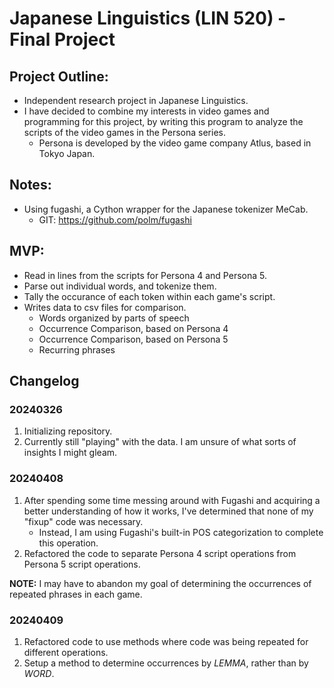 # Japanese Linguistics (LIN 520) - Final Project

## Project Outline:
- Independent research project in Japanese Linguistics.
- I have decided to combine my interests in video games and programming for this project, by writing this program to analyze the scripts of the video games in the Persona series.
    - Persona is developed by the video game company Atlus, based in Tokyo Japan.

## Notes:
- Using fugashi, a Cython wrapper for the Japanese tokenizer MeCab.
    - GIT: https://github.com/polm/fugashi

## MVP:
- Read in lines from the scripts for Persona 4 and Persona 5.
- Parse out individual words, and tokenize them.
- Tally the occurance of each token within each game's script.
- Writes data to csv files for comparison.
    - Words organized by parts of speech
    - Occurrence Comparison, based on Persona 4
    - Occurrence Comparison, based on Persona 5
    - Recurring phrases

## Changelog
### 20240326
1) Initializing repository.
2) Currently still "playing" with the data. I am unsure of what sorts of insights I might gleam.

### 20240408
1) After spending some time messing around with Fugashi and acquiring a better understanding of how it works, I've determined that none of my "fixup" code was necessary.
    - Instead, I am using Fugashi's built-in POS categorization to complete this operation.
2) Refactored the code to separate Persona 4 script operations from Persona 5 script operations.

**NOTE:** I may have to abandon my goal of determining the occurrences of repeated phrases in each game.


### 20240409
1) Refactored code to use methods where code was being repeated for different operations.
2) Setup a method to determine occurrences by *LEMMA*, rather than by *WORD*.
